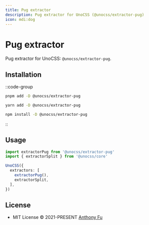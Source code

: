 ```yaml
---
title: Pug extractor
description: Pug extractor for UnoCSS (@unocss/extractor-pug)
icon: mdi:dog
---
```


# Pug extractor

Pug extractor for UnoCSS: `@unocss/extractor-pug`.

## Installation

::code-group
  ```bash [pnpm]
  pnpm add -D @unocss/extractor-pug
  ```
  ```bash [yarn]
  yarn add -D @unocss/extractor-pug
  ```
  ```bash [npm]
  npm install -D @unocss/extractor-pug
  ```
::

## Usage

```ts
import extractorPug from '@unocss/extractor-pug'
import { extractorSplit } from '@unocss/core'

UnoCSS({
  extractors: [
    extractorPug(),
    extractorSplit,
  ],
})
```

## License

- MIT License &copy; 2021-PRESENT [Anthony Fu](https://github.com/antfu)
